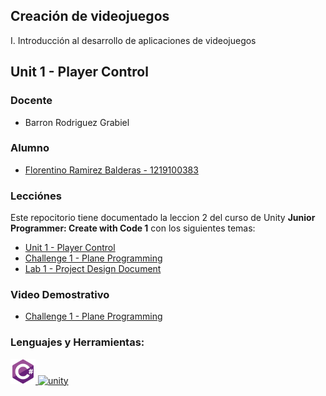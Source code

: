 ## Creación de videojuegos
I. Introducción al desarrollo de aplicaciones de videojuegos

## Unit 1 - Player Control

### Docente 
- Barron Rodriguez Grabiel 

### Alumno
- [Florentino Ramirez Balderas - 1219100383](https://github.com/Florentinorm)

### Lecciónes
Este repocitorio tiene documentado la leccion 2 del curso de Unity **Junior Programmer: Create with Code 1** con los siguientes temas:
- [Unit 1 - Player Control](https://github.com/Florentinorm-Unity/Leccion01/tree/master/Unit%201%20-%20Player%20Control/)
- [Challenge 1 - Plane Programming]()
- [Lab 1 - Project Design Document]()


### Video Demostrativo
- [Challenge 1 - Plane Programming](https://drive.google.com/file/d/1sdTbtyLJXs9oKxYURwrJO58VVyJozHHB/view?usp=sharing)


<h3 align="left">Lenguajes y Herramientas:</h3>
<p align="left"> <a href="https://www.w3schools.com/cs/" target="_blank" rel="noreferrer"> <img src="https://raw.githubusercontent.com/devicons/devicon/master/icons/csharp/csharp-original.svg" alt="csharp" width="40" height="40"/> </a> <a href="https://unity.com/" target="_blank" rel="noreferrer"> <img src="https://www.vectorlogo.zone/logos/unity3d/unity3d-icon.svg" alt="unity" width="40" height="40"/> </a> </p>
